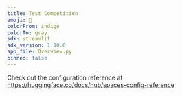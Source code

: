 ```yaml
---
title: Test Competition
emoji: 🏢
colorFrom: indigo
colorTo: gray
sdk: streamlit
sdk_version: 1.10.0
app_file: Overview.py
pinned: false
---
```


Check out the configuration reference at https://huggingface.co/docs/hub/spaces-config-reference
